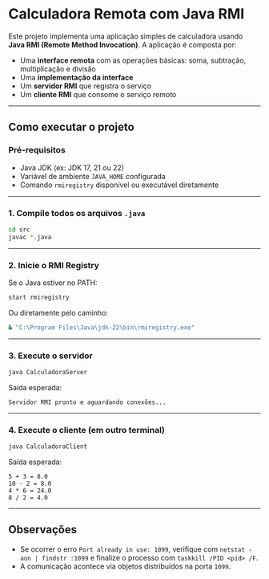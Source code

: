 #  Calculadora Remota com Java RMI

Este projeto implementa uma aplicação simples de calculadora usando **Java RMI (Remote Method Invocation)**. A aplicação é composta por:

- Uma **interface remota** com as operações básicas: soma, subtração, multiplicação e divisão
- Uma **implementação da interface**
- Um **servidor RMI** que registra o serviço
- Um **cliente RMI** que consome o serviço remoto

---

##  Como executar o projeto

### Pré-requisitos

- Java JDK (ex: JDK 17, 21 ou 22)
- Variável de ambiente `JAVA_HOME` configurada
- Comando `rmiregistry` disponível ou executável diretamente

---

### 1. Compile todos os arquivos `.java`

```bash
cd src
javac *.java
```

---

### 2. Inicie o RMI Registry

Se o Java estiver no PATH:
```bash
start rmiregistry
```

Ou diretamente pelo caminho:

```bash
& "C:\Program Files\Java\jdk-22\bin\rmiregistry.exe"
```

---

### 3. Execute o servidor

```bash
java CalculadoraServer
```

Saída esperada:
```
Servidor RMI pronto e aguardando conexões...
```

---

### 4. Execute o cliente (em outro terminal)

```bash
java CalculadoraClient
```

Saída esperada:
```
5 + 3 = 8.0
10 - 2 = 8.0
4 * 6 = 24.0
8 / 2 = 4.0
```

---

##  Observações

- Se ocorrer o erro `Port already in use: 1099`, verifique com `netstat -aon | findstr :1099` e finalize o processo com `taskkill /PID <pid> /F`.
- A comunicação acontece via objetos distribuídos na porta `1099`.


 
